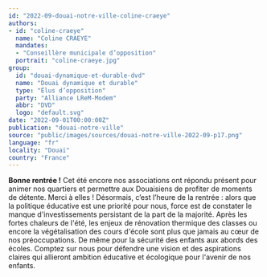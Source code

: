 ```yaml
---
id: "2022-09-douai-notre-ville-coline-craeye"
authors:
- id: "coline-craeye"
  name: "Coline CRAEYE"
  mandates: 
  - "Conseillère municipale d’opposition"
  portrait: "coline-craeye.jpg"
group:
  id: "douai-dynamique-et-durable-dvd"
  name: "Douai dynamique et durable"
  type: "Élus d’opposition"
  party: "Alliance LReM-Modem"
  abbr: "DVD"
  logo: "default.svg"
date: "2022-09-01T00:00:00Z"
publication: "douai-notre-ville"
source: "public/images/sources/douai-notre-ville-2022-09-p17.png"
language: "fr"
locality: "Douai"
country: "France"
---
```


**Bonne rentrée !**
Cet été encore nos associations ont répondu présent pour animer nos quartiers et permettre aux Douaisiens de profiter de moments de détente. Merci à elles ! Désormais, c’est l’heure de la rentrée : alors que la politique éducative est une priorité pour nous, force est de constater le manque d'investissements persistant de la part de la majorité. Après les fortes chaleurs de l'été, les enjeux de rénovation thermique des classes ou encore la végétalisation des cours d'école sont plus que jamais au cœur de nos préoccupations. De même pour la sécurité des enfants aux abords des écoles. Comptez sur nous pour défendre une vision et des aspirations claires qui allieront ambition éducative et écologique pour l'avenir de nos enfants.
